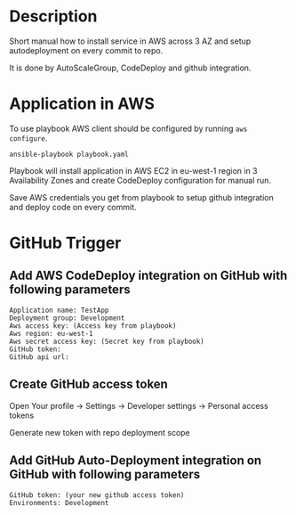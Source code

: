 # Description

Short manual how to install service in AWS across 3 AZ and setup autodeployment on every commit to repo.

It is done by AutoScaleGroup, CodeDeploy and github integration.

# Application in AWS

To use playbook AWS client should be configured by running `aws configure`.

```
ansible-playbook playbook.yaml
```

Playbook will install application in AWS EC2 in eu-west-1 region in 3 Availability Zones and create CodeDeploy configuration for manual run.

Save AWS credentials you get from playbook to setup github integration and deploy code on every commit.

# GitHub Trigger

## Add  AWS CodeDeploy integration on GitHub with following parameters

```
Application name: TestApp
Deployment group: Development
Aws access key: (Access key from playbook)
Aws region: eu-west-1
Aws secret access key: (Secret key from playbook)
GitHub token:
GitHub api url:
```

## Create GitHub access token

Open Your profile -> Settings -> Developer settings -> Personal access tokens

Generate new token with  repo deployment scope

## Add  GitHub Auto-Deployment integration on GitHub with following parameters

```
GitHub token: (your new github access token)
Environments: Development
```

